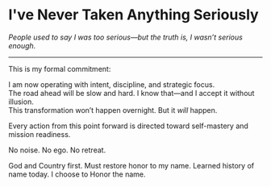 # I've Never Taken Anything Seriously  
*People used to say I was too serious—but the truth is, I wasn’t serious enough.*

---

This is my formal commitment:

I am now operating with intent, discipline, and strategic focus.  
The road ahead will be slow and hard. I know that—and I accept it without illusion.  
This transformation won’t happen overnight. But it *will* happen.

Every action from this point forward is directed toward self-mastery and mission readiness.  

No noise. No ego. No retreat.

God and Country first. Must restore honor to my name. Learned history of name today. I choose to Honor the name.
